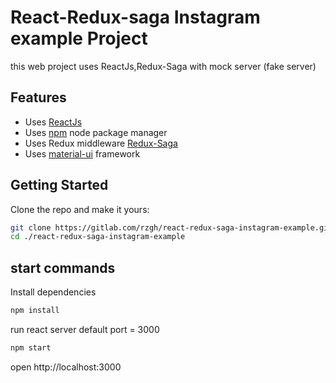 # React-Redux-saga Instagram example Project
this web project uses ReactJs,Redux-Saga
with mock server (fake server)

## Features

 - Uses [ReactJs](https://reactjs.org/) 
 - Uses [npm](https://npm.com) node package manager
 - Uses Redux middleware [Redux-Saga](https://redux-saga.js.org/)
 - Uses [material-ui](https://material-ui.com/) framework
 
## Getting Started
Clone the repo and make it yours:

```bash
git clone https://gitlab.com/rzgh/react-redux-saga-instagram-example.git
cd ./react-redux-saga-instagram-example
```

## start commands

Install dependencies

```bash
npm install
```
run react server default port = 3000
```bash
npm start
```
open http://localhost:3000